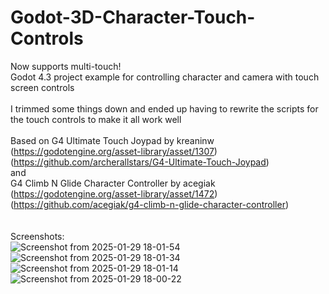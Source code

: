 # Godot-3D-Character-Touch-Controls
Now supports multi-touch! <br>
Godot 4.3 project example for controlling character and camera with touch screen controls <br>  <br> 
I trimmed some things down and ended up having to rewrite the scripts for the touch controls to make it all work well <br>  <br> 
Based on G4 Ultimate Touch Joypad by kreaninw <br> (https://godotengine.org/asset-library/asset/1307) <br> (https://github.com/archerallstars/G4-Ultimate-Touch-Joypad) <br> 
and <br> 
G4 Climb N Glide Character Controller by acegiak <br> (https://godotengine.org/asset-library/asset/1472) <br> (https://github.com/acegiak/g4-climb-n-glide-character-controller) <br> 
 <br> 
 <br> 
 Screenshots: <br> 
 ![Screenshot from 2025-01-29 18-01-54](https://github.com/user-attachments/assets/c0724972-972a-4800-a34b-54661b5b209e) <br> 
![Screenshot from 2025-01-29 18-01-34](https://github.com/user-attachments/assets/45413767-d11d-4a14-bf46-2b1ae3ade900) <br> 
![Screenshot from 2025-01-29 18-01-14](https://github.com/user-attachments/assets/df08078a-6b40-4ef1-84c8-5023d31c52c2) <br> 
![Screenshot from 2025-01-29 18-00-22](https://github.com/user-attachments/assets/bf21dcf8-3c64-4df9-9e2e-28823d23421a) <br> 
